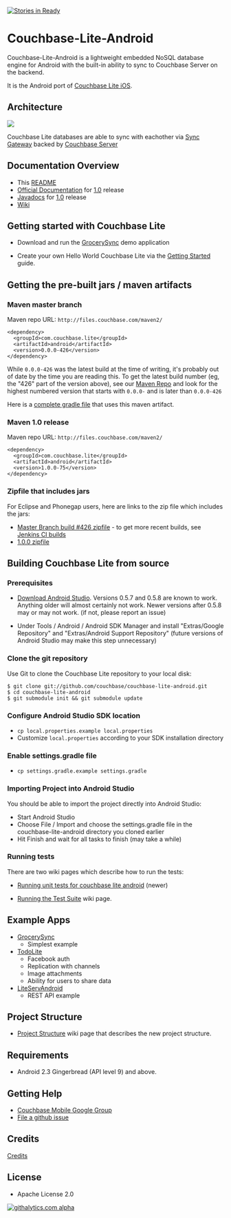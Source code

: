 
[![Stories in Ready](https://badge.waffle.io/couchbase/couchbase-lite-android.png?label=ready&title=Ready)](https://waffle.io/couchbase/couchbase-lite-android)
# Couchbase-Lite-Android #

Couchbase-Lite-Android is a lightweight embedded NoSQL database engine for Android with the built-in ability to sync to Couchbase Server on the backend.  

It is the Android port of [Couchbase Lite iOS](https://github.com/couchbase/couchbase-lite-ios).  

## Architecture

![](http://tleyden-misc.s3.amazonaws.com/couchbase-lite/couchbase-lite-architecture.png)

Couchbase Lite databases are able to sync with eachother via [Sync Gateway](https://github.com/couchbase/sync_gateway/) backed by [Couchbase Server](http://www.couchbase.com/couchbase-server/overview)


## Documentation Overview

* This [README](https://github.com/couchbase/couchbase-lite-android/blob/master/README.md)
* [Official Documentation](http://developer.couchbase.com/mobile/develop/guides/couchbase-lite/index.html) for [1.0](https://github.com/couchbase/couchbase-lite-android/tree/1.0.0) release
* [Javadocs](http://factory.couchbase.com/view/build/view/mobile_dev/view/android/job/build_cblite_android_100/74/artifact/cblite_android_javadocs_1.0.0-74.zip) for [1.0](https://github.com/couchbase/couchbase-lite-android/tree/1.0.0) release
* [Wiki](https://github.com/couchbase/couchbase-lite-android/wiki)

## Getting started with Couchbase Lite

* Download and run the [GrocerySync](https://github.com/couchbaselabs/GrocerySync-Android) demo application

* Create your own Hello World Couchbase Lite via the [Getting Started](http://developer.couchbase.com/mobile/develop/training/build-first-android-app/index.html) guide.


## Getting the pre-built jars / maven artifacts

### Maven master branch

Maven repo URL: `http://files.couchbase.com/maven2/`

```
<dependency>
  <groupId>com.couchbase.lite</groupId>
  <artifactId>android</artifactId>
  <version>0.0.0-426</version>
</dependency>
```

While `0.0.0-426` was the latest build at the time of writing, it's probably out of date by the time you are reading this. To get the latest build number (eg, the "426" part of the version above), see our [Maven Repo](http://files.couchbase.com/maven2/com/couchbase/lite/couchbase-lite-android/) and look for the highest numbered version that starts with `0.0.0-` and is later than `0.0.0-426`

Here is a [complete gradle file](https://github.com/couchbaselabs/GrocerySync-Android/blob/master/GrocerySync-Android/build.gradle) that uses this maven artifact.

### Maven 1.0 release

Maven repo URL: `http://files.couchbase.com/maven2/`

```
<dependency>
  <groupId>com.couchbase.lite</groupId>
  <artifactId>android</artifactId>
  <version>1.0.0-75</version>
</dependency>
```

### Zipfile that includes jars

For Eclipse and Phonegap users, here are links to the zip file which includes the jars:

* [Master Branch build #426 zipfile](http://factory.couchbase.com/job/build_cblite_android_master-community/13/artifact/couchbase-lite-android-community_0.0.0-426.zip) - to get more recent builds, see [Jenkins CI builds](http://factory.couchbase.com/view/build/view/mobile_dev/view/android/job/build_cblite_android_master/)
* [1.0.0 zipfile](http://www.couchbase.com/dl/releases/couchbase-lite/android/1.0.0/couchbase-lite-android-community_1.0.0.zip/download)


## Building Couchbase Lite from source

### Prerequisites

* [Download Android Studio](http://developer.android.com/sdk/installing/studio.html).  Versions 0.5.7 and 0.5.8 are known to work.  Anything older will almost certainly not work.  Newer versions after 0.5.8 may or may not work.  (if not, please report an issue)

* Under Tools / Android / Android SDK Manager and install "Extras/Google Repository" and "Extras/Android Support Repository" (future versions of Android Studio may make this step unnecessary)

### Clone the git repository

Use Git to clone the Couchbase Lite repository to your local disk: 

```
$ git clone git://github.com/couchbase/couchbase-lite-android.git
$ cd couchbase-lite-android
$ git submodule init && git submodule update
```

### Configure Android Studio SDK location

* `cp local.properties.example local.properties`
* Customize `local.properties` according to your SDK installation directory

### Enable settings.gradle file

* `cp settings.gradle.example settings.gradle`

### Importing Project into Android Studio

You should be able to import the project directly into Android Studio:

* Start Android Studio
* Choose File / Import and choose the settings.gradle file in the couchbase-lite-android directory you cloned earlier
* Hit Finish and wait for all tasks to finish (may take a while)

### Running tests

There are two wiki pages which describe how to run the tests:

* [Running unit tests for couchbase lite android](https://github.com/couchbase/couchbase-lite-android/wiki/Running-unit-tests-for-couchbase-lite-android)  (newer)

* [Running the Test Suite](https://github.com/couchbase/couchbase-lite-android/wiki/Running-the-test-suite) wiki page.

## Example Apps

* [GrocerySync](https://github.com/couchbaselabs/GrocerySync-Android)  
    * Simplest example
* [TodoLite](https://github.com/couchbaselabs/ToDoLite-Android)
    * Facebook auth
    * Replication with channels
    * Image attachments
    * Ability for users to share data
* [LiteServAndroid](https://github.com/couchbaselabs/couchbase-lite-android-liteserv)
    * REST API example

## Project Structure

* [Project Structure](https://github.com/couchbase/couchbase-lite-android/wiki/Project-structure) wiki page that describes the new project structure.

## Requirements

- Android 2.3 Gingerbread (API level 9) and above.

## Getting Help

* [Couchbase Mobile Google Group](http://groups.google.com/group/mobile-couchbase/)
* [File a github issue](https://github.com/couchbase/couchbase-lite-android/issues)

## Credits

[Credits](https://github.com/couchbase/couchbase-lite-android/wiki/Credits)

## License
- Apache License 2.0

[![githalytics.com alpha](https://cruel-carlota.pagodabox.com/bc53967fe3191ba75b4a62c9372d9928 "githalytics.com")](http://githalytics.com/couchbase/couchbase-lite-android)
